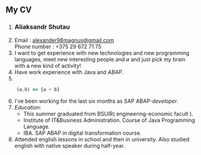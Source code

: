 ## My CV
1. ### **Aliaksandr Shutau**
2. Email :   alexander98magnus@gmail.com  
   Phone number :  +375 29 672 71 75   
3. I want to get experience with new technologies and new programming languages, meet new interesting people and и and just pick my brain with a new kind of activity! 
4. Have work experience with Java and _ABAP_.
5. 
``` javascript
    (a,b) => {a + b}
 ```
6. I've been working for the last six months as SAP ABAP-_developer_.
7. *Education*: 
   - This summer graduated from BSUIR( engineering-economic facult ).
   - Institute of IT&Business Administration. Course of Java Programming Language.
   - IBA. SAP ABAP in digital transformation course.
8. Attended english lessons in school and then in university. Also studied english with native speaker during half-year.